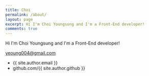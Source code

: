 ```yaml
---
title: Choi
permalink: /about/
layout: page
excerpt: Hi I'm Choi Youngsung and I'm a Front-End developer! 
comments: true
---
```


Hi I'm Choi Youngsung and I'm a Front-End developer! 



yeoung004@gmail.com

- {{ site.author.email }}
- github.com/{{ site.author.github }}
